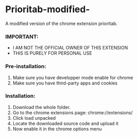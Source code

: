 # Prioritab-modified-
A modified version of the chrome extension prioritab.

### IMPORTANT:
- I AM NOT THE OFFICIAL OWNER OF THIS EXTENSION
- THIS IS PURELY FOR PERSONAL USE

### Pre-installation:
1. Make sure you have developper mode enable for chrome
2. Make sure you have third-party apps and cookies 

### Installation:

1. Download the whole folder.
2. Go to the chrome extensions page: chrome://extensions/
3. Click load unpacked
4. Locate the downloaded source code and upload it 
5. Now enable it in the chrome options menu


